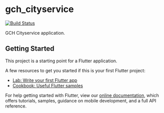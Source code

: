 # gch_cityservice

[![Build Status](https://travis-ci.org/CoolONEOfficial/gch_cityservice.svg?branch=master)](https://travis-ci.org/CoolONEOfficial/gch_cityservice)

GCH Cityservice application.

## Getting Started

This project is a starting point for a Flutter application.

A few resources to get you started if this is your first Flutter project:

- [Lab: Write your first Flutter app](https://flutter.io/docs/get-started/codelab)
- [Cookbook: Useful Flutter samples](https://flutter.io/docs/cookbook)

For help getting started with Flutter, view our 
[online documentation](https://flutter.io/docs), which offers tutorials, 
samples, guidance on mobile development, and a full API reference.
